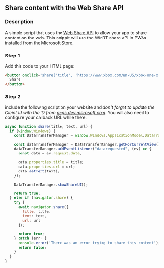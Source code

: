 <div id="headerDiv">

## Share content with the Web Share API

</div>

<div id="contentContainer">
<div id="leftSide">
  
### Description
A simple script that uses the [Web Share API](https://developers.google.com/web/updates/2016/09/navigator-share) to allow your app to share content on the web. This snippit will use the WinRT share API in PWAs installed from the Microsoft Store.


</div>

<div id="rightSide">

### Step 1

Add this code to your HTML page: 

<div class="codeBlockHeader">
  <copy-button codeurl="https://raw.githubusercontent.com/pwa-builder/pwabuilder-snippits/master/src/share/share.html">
  </copy-button>
</div>

<div class="codeBlock">
 
```html
<button onclick="share('title', 'https://www.xbox.com/en-US/xbox-one-x', 'Check out the new Xbox!')">
  Share
</button>
```

</div>

 
### Step 2

include the following script on your website and *don't forget to update the Cleint ID with the ID from [apps.dev.microsoft.com](https://apps.dev.microsoft.com)*.  You will also need to configure your callback URL while there.

<div class="codeBlockHeader">
  
   <copy-button codeurl="https://raw.githubusercontent.com/pwa-builder/pwabuilder-snippits/master/src/share/share.js">
  </copy-button>
  
</div>

<div class="codeBlock">
  
```javascript
async function share(title, text, url) {
  if (window.Windows) {
    const DataTransferManager = window.Windows.ApplicationModel.DataTransfer.DataTransferManager;

    const dataTransferManager = DataTransferManager.getForCurrentView();
    dataTransferManager.addEventListener("datarequested", (ev) => {
      const data = ev.request.data;

      data.properties.title = title;
      data.properties.url = url;
      data.setText(text);
    });

    DataTransferManager.showShareUI();

    return true;
  } else if (navigator.share) {
    try {
      await navigator.share({
        title: title,
        text: text,
        url: url,
      });

      return true;
    } catch (err) {
      console.error('There was an error trying to share this content');
      return false;
    }
  }
}

```
</div>


</div>
